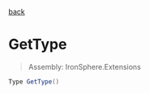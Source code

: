 ﻿

[back](/IronSphere.Extensions/types/DateTimeSpanExtension)

# GetType

> Assembly: IronSphere.Extensions

```csharp
Type GetType()
```



 